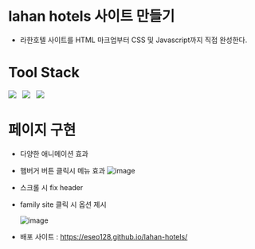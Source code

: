 # lahan hotels 사이트 만들기
- 라한호텔 사이트를 HTML 마크업부터 CSS 및 Javascript까지 직접 완성한다.

# Tool Stack
<p>
    <img src="https://img.shields.io/badge/JavaScript-F7DF1E?style=flat&logo=JavaScript&logoColor=black"/>&nbsp;&nbsp;
    <img src="https://img.shields.io/badge/HTML-E34F26?style=flat&logo=HTML5&logoColor=white"/>&nbsp;&nbsp;
    <img src="https://img.shields.io/badge/CSS-1572B6?style=flat&logo=CSS3&logoColor=white"/>&nbsp;&nbsp;

# 페이지 구현

- 다양한 애니메이션 효과
- 햄버거 버튼 클릭시 메뉴 효과
    ![image](https://user-images.githubusercontent.com/34049770/126148515-1af1b2c8-c918-4d7b-a8c7-61016f3d3d5e.png)

- 스크롤 시 fix header
- family site 클릭 시 옵션 제시
    
    ![image](https://user-images.githubusercontent.com/34049770/126148440-a56e623b-6f03-4c22-8b7e-ace8cb155739.png)

- 배포 사이트 : https://eseo128.github.io/lahan-hotels/





